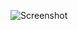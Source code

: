 ![Screenshot](https://raw.githubusercontent.com/Cryakl/Ultimate-RAT-Collection/refs/heads/main/Turkojan/Turkojan%201.0/Screenshot.png)
